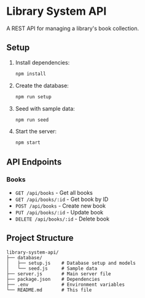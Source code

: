 # Library System API

A REST API for managing a library's book collection.

## Setup

1. Install dependencies:
   ```bash
   npm install
   ```

2. Create the database:
    ```bash
    npm run setup
    ```

3. Seed with sample data:
    ```bash
    npm run seed
    ```

4. Start the server:
    ```bash
    npm start
    ```

## API Endpoints

### Books

- `GET /api/books` - Get all books
- `GET /api/books/:id` - Get book by ID
- `POST /api/books` - Create new book
- `PUT /api/books/:id` - Update book
- `DELETE /api/books/:id` - Delete book

## Project Structure
```plaintext
library-system-api/
├── database/
│   ├── setup.js    # Database setup and models
│   └── seed.js     # Sample data
├── server.js       # Main server file
├── package.json    # Dependencies
├── .env            # Environment variables
└── README.md       # This file
```